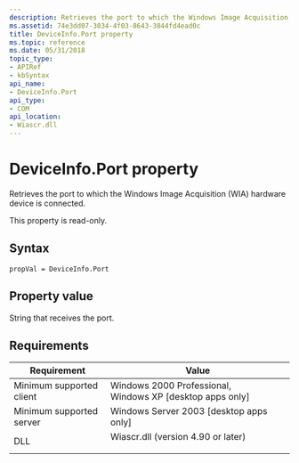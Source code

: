 ```yaml
---
description: Retrieves the port to which the Windows Image Acquisition (WIA) hardware device is connected.
ms.assetid: 74e3dd07-3034-4f03-8643-3844fd4ead0c
title: DeviceInfo.Port property
ms.topic: reference
ms.date: 05/31/2018
topic_type: 
- APIRef
- kbSyntax
api_name: 
- DeviceInfo.Port
api_type: 
- COM
api_location: 
- Wiascr.dll
---
```


# DeviceInfo.Port property

Retrieves the port to which the Windows Image Acquisition (WIA) hardware device is connected.

This property is read-only.

## Syntax


```JScript
propVal = DeviceInfo.Port
```



## Property value

String that receives the port.

## Requirements



| Requirement | Value |
|-------------------------------------|---------------------------------------------------------------------------------------------------------------|
| Minimum supported client<br/> | Windows 2000 Professional, Windows XP \[desktop apps only\]<br/>                                        |
| Minimum supported server<br/> | Windows Server 2003 \[desktop apps only\]<br/>                                                          |
| DLL<br/>                      | <dl> <dt>Wiascr.dll (version 4.90 or later)</dt> </dl> |



 

 




